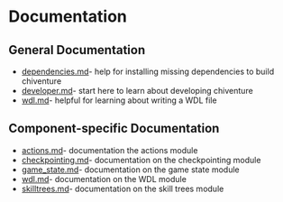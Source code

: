 # Documentation

## General Documentation

- [dependencies.md](/docs/dependencies.md)- help for installing missing dependencies to build chiventure
- [developer.md](/docs/developer.md)- start here to learn about developing chiventure
- [wdl.md](/docs/wdl.md)- helpful for learning about writing a WDL file

## Component-specific Documentation

- [actions.md](/docs/actions.md)- documentation the actions module
- [checkpointing.md](/docs/checkpointing.md)- documentation on the checkpointing module
- [game_state.md](/docs/game_state.md)- documentation on the game state module
- [wdl.md](/docs/wdl.md)- documentation on the WDL module
- [skilltrees.md](/docs/skilltrees.md)- documentation on the skill trees module